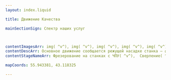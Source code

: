```yaml
--- 
layout: index.liquid

title: Движение Качества

mainSectionSign: Спектр наших услуг



contentImagesArr: img( ^v^), img( ^v^), img( ^v^), img( ^v^), img( ^v^), img
contentDescArr: Основное движение сообщается режущей насадке станка — фрезе. Подача, поступательное прямое или криволинейное движение сообщается заготовке.( ^v^), Основное движение и подача сообщается режущему инструменту. С его помощью получают цилиндрически углубления и сквозные отверстия. Наибольшее распространение получили спиральные сверла( ^v^), Обтачивание, или токарная обработка металлов, осуществляется при вращении заготовки при подаче резца. Резец медленно перемещают в продольном направлении относительно оси вращения заготовки, при необходимости, смещая в поперечном направлении в следующем цикле. Помимо обтачивания, используют для торцевания, нарезки резьбы и винтовых канавок.( ^v^), Эта технология обработки металла заключается в снятии тонкого слоя с поверхности детали. Используют шлифовальные круги с различной величиной зерна абразивных материалов. Шлифовку проводят в несколько этапов, постепенно уменьшая зернистость круга.( ^v^), Один из наиболее сложных видов точной обработки металла. Используют многозубчатый (многолезвийный) резец с поступательным движением на всем участке обрабатываемой части поверхности. Движение подачи отсутствует. Используют для нарезки и калибровки шлицов, шпоночных канавок, цилиндрических и фигурных отверстий.( ^v^), Нарезание резьбы относится к тем операциям, для которых могут быть использованы различные инструменты. Решают эту задачу чаще всего с помощью резца на токарном станке. Помимо него используют также метчики, плашки, рабочие головки специального назначения. Кроме того,  такую операцию можно выполнять по технологии накатки на резьбонакатном станке.( ^v^),  Текст про лазерную резку( ^v^),  Текст про гибку
contentStageNameArr: Фрезерование на станках с ЧПУ( ^v^),  Cверление( ^v^), Точение на станках с ЧПУ( ^v^), Шлифование( ^v^), Протягивание( ^v^), Нарезание (накатывание) резьбы( ^v^),  Лазерная резка( ^v^),  Гибка

mapCoords: 55.943381, 43.118325

---
```


